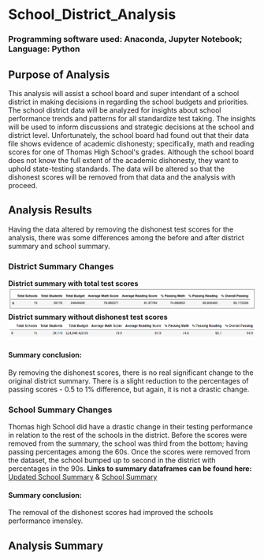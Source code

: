 # School_District_Analysis
### Programming software used: Anaconda, Jupyter Notebook; Language: Python

## Purpose of Analysis
This analysis will assist a school board and super intendant of a school district in making decisions in regarding the school budgets and priorities. The school district data will be analyzed for insights about school performance trends and patterns for all standardize test taking. The insights will be used to inform discussions and strategic decisions at the school and district level. Unfortunately, the school board had found out that their data file shows evidence of academic dishonesty; specifically, math and reading scores for one of Thomas High School's grades. Although the school board does not know the full extent of the academic dishonesty, they want to uphold state-testing standards. The data will be altered so that the dishonest scores will be removed from that data and the analysis with proceed. 
## Analysis Results
Having the data altered by removing the dishonest test scores for the analysis, there was some differences among the before and after district summary and school summary.
### District Summary Changes
**District summary with total test scores**
![](https://github.com/Ariannatopbjerg/School_District_Analysis/blob/main/images/districtsum_old.PNG)
**District summary without dishonest test scores**
![](https://github.com/Ariannatopbjerg/School_District_Analysis/blob/main/images/districtsum_new.PNG)
#### Summary conclusion:
By removing the dishonest scores, there is no real significant change to the original district summary. There is a slight reduction to the percentages of passing scores - 0.5 to 1% difference, but again, it is not a drastic change.
### School Summary Changes
Thomas high School did have a drastic change in their testing performance in relation to the rest of the schools in the district. Before the scores were removed from the summary, the school was third from the bottom; having passing percentages among the 60s. Once the scores were removed from the dataset, the school bumped up to second in the district with percentages in the 90s. 
**Links to summary dataframes can be found here:** [Updated School Summary](https://github.com/Ariannatopbjerg/School_District_Analysis/blob/main/images/school_summary_new.PNG) & [School Summary](https://github.com/Ariannatopbjerg/School_District_Analysis/blob/main/images/school_summary_old.PNG)
#### Summary conclusion:
The removal of the dishonest scores had improved the schools performance imensley. 
## Analysis Summary 
